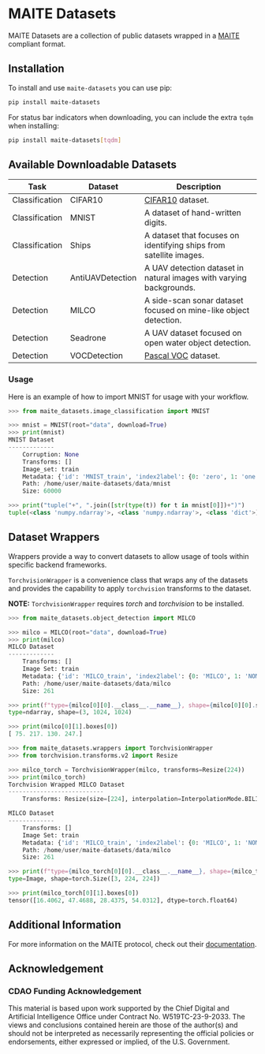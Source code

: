 # MAITE Datasets

MAITE Datasets are a collection of public datasets wrapped in a [MAITE](https://mit-ll-ai-technology.github.io/maite/) compliant format.

## Installation

To install and use `maite-datasets` you can use pip:

```bash
pip install maite-datasets
```

For status bar indicators when downloading, you can include the extra `tqdm` when installing:

```bash
pip install maite-datasets[tqdm]
```

## Available Downloadable Datasets

| Task           | Dataset          | Description                                                         |
|----------------|------------------|---------------------------------------------------------------------|
| Classification | CIFAR10          | [CIFAR10](https://www.cs.toronto.edu/~kriz/cifar.html) dataset.     |
| Classification | MNIST            | A dataset of hand-written digits.                                   |
| Classification | Ships            | A dataset that focuses on identifying ships from satellite images.  |
| Detection      | AntiUAVDetection | A UAV detection dataset in natural images with varying backgrounds. |
| Detection      | MILCO            | A side-scan sonar dataset focused on mine-like object detection.    |
| Detection      | Seadrone         | A UAV dataset focused on open water object detection.               |
| Detection      | VOCDetection     | [Pascal VOC](http://host.robots.ox.ac.uk/pascal/VOC/) dataset.      |

### Usage

Here is an example of how to import MNIST for usage with your workflow.

```python
>>> from maite_datasets.image_classification import MNIST

>>> mnist = MNIST(root="data", download=True)
>>> print(mnist)
MNIST Dataset
-------------
    Corruption: None
    Transforms: []
    Image_set: train
    Metadata: {'id': 'MNIST_train', 'index2label': {0: 'zero', 1: 'one', 2: 'two', 3: 'three', 4: 'four', 5: 'five', 6: 'six', 7: 'seven', 8: 'eight', 9: 'nine'}, 'split': 'train'}
    Path: /home/user/maite-datasets/data/mnist
    Size: 60000

>>> print("tuple("+", ".join([str(type(t)) for t in mnist[0]])+")")
tuple(<class 'numpy.ndarray'>, <class 'numpy.ndarray'>, <class 'dict'>)
```

## Dataset Wrappers

Wrappers provide a way to convert datasets to allow usage of tools within specific backend frameworks.

`TorchvisionWrapper` is a convenience class that wraps any of the datasets and provides the capability to apply
`torchvision` transforms to the dataset.

**NOTE:** `TorchvisionWrapper` requires _torch_ and _torchvision_ to be installed.

```python
>>> from maite_datasets.object_detection import MILCO

>>> milco = MILCO(root="data", download=True)
>>> print(milco)
MILCO Dataset
-------------
    Transforms: []
    Image Set: train
    Metadata: {'id': 'MILCO_train', 'index2label': {0: 'MILCO', 1: 'NOMBO'}, 'split': 'train'}
    Path: /home/user/maite-datasets/data/milco
    Size: 261

>>> print(f"type={milco[0][0].__class__.__name__}, shape={milco[0][0].shape}")
type=ndarray, shape=(3, 1024, 1024)

>>> print(milco[0][1].boxes[0])
[ 75. 217. 130. 247.]

>>> from maite_datasets.wrappers import TorchvisionWrapper
>>> from torchvision.transforms.v2 import Resize

>>> milco_torch = TorchvisionWrapper(milco, transforms=Resize(224))
>>> print(milco_torch)
Torchvision Wrapped MILCO Dataset
---------------------------
    Transforms: Resize(size=[224], interpolation=InterpolationMode.BILINEAR, antialias=True)

MILCO Dataset
-------------
    Transforms: []
    Image Set: train
    Metadata: {'id': 'MILCO_train', 'index2label': {0: 'MILCO', 1: 'NOMBO'}, 'split': 'train'}
    Path: /home/user/maite-datasets/data/milco
    Size: 261

>>> print(f"type={milco_torch[0][0].__class__.__name__}, shape={milco_torch[0][0].shape}")
type=Image, shape=torch.Size([3, 224, 224])

>>> print(milco_torch[0][1].boxes[0])
tensor([16.4062, 47.4688, 28.4375, 54.0312], dtype=torch.float64)
```

## Additional Information

For more information on the MAITE protocol, check out their [documentation](https://mit-ll-ai-technology.github.io/maite/).

## Acknowledgement

### CDAO Funding Acknowledgement

This material is based upon work supported by the Chief Digital and Artificial
Intelligence Office under Contract No. W519TC-23-9-2033. The views and
conclusions contained herein are those of the author(s) and should not be
interpreted as necessarily representing the official policies or endorsements,
either expressed or implied, of the U.S. Government.
